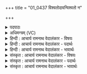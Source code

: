 +++
title = "01_0437 विश्वतोदावन्विश्वतो न"

+++
<details><summary>पदपाठः</summary>

वि꣡श्व꣢꣯तोदावन्। वि꣡श्व꣢꣯तः। दा꣣वन्। विश्व꣡तः꣢। नः꣢। आ꣢। भ꣣र। य꣢म्। त्वा꣣। श꣡वि꣢꣯ष्ठम्। ई꣡म꣢꣯हे। ४३७।
</details>

<details><summary>अधिमन्त्रम् (VC)</summary>

- इन्द्रः
- त्रसदस्युः
- द्विपदा विराट् पङ्क्तिः
- पञ्चमः
- ऐन्द्रं काण्डम्
</details>

<details><summary>हिन्दी : आचार्य रामनाथ वेदालंकार - विषयः</summary>

प्रथम मन्त्र में इन्द्र से धनादि की याचना की गयी है।
</details>

<details><summary>हिन्दी : आचार्य रामनाथ वेदालंकार - पदार्थः</summary>

पदार्थान्वय -  हे (विश्वतोदावन्) सब ओर दान करनेवाले परमात्मन् वा राजन् ! आप (विश्वतः) सब ओर से (नः) हमारे लिए (आ भर) विद्या, धन, बल आदि लाइए, (यम्) जिन (शविष्ठम्) बलिष्ठ (त्वा) आपसे, हम (ईमहे) याचना कर रहे हैं ॥१॥ इस मन्त्र में अर्थ-श्लेष अलङ्कार, तथा ‘विश्वतो’ की आवृत्ति में लाटानुप्रास अलङ्कार है ॥१॥
</details>

<details><summary>हिन्दी : आचार्य रामनाथ वेदालंकार - भावार्थः</summary>

भावार्थ -  जैसे परमेश्वर हमारे लिए वेदज्ञान, आत्मबल, देहबल तथा सूर्य, वायु, पृथिवी, सुवर्ण आदि धन देता है, वैसे ही राजा भी राष्ट्र में निरक्षरों को विद्या, निर्बलों को बल और निर्धनों को धन प्रदान करे ॥१॥
</details>

<details><summary>संस्कृत : आचार्य रामनाथ वेदालंकार - विषयः</summary>

तत्राद्ये मन्त्रे इन्द्रो धनादिकं याच्यते।
</details>

<details><summary>संस्कृत : आचार्य रामनाथ वेदालंकार - पदार्थः</summary>

पदार्थान्वय -  हे (विश्वतोदावन्) सर्वतो दानकर्तः इन्द्र परमात्मन् राजन् वा ! विश्वतस्पूर्वाद् ददातेः ‘आतो मनिन्क्वनिब्वनिपश्च। अ० ३।२।७४’ इति वनिप् प्रत्ययः। त्वम् (विश्वतः) सर्वतः (नः) अस्मभ्यम्, (आ भर) विद्याधनबलादिकम् आहर, (यम् शविष्ठम्) बलिष्ठम् (त्वा) त्वाम्, वयम् (ईमहे) याचामहे। ईमहे इति याच्ञाकर्मसु पठितम्। निघं० ३।१९ ॥१॥ अत्र अर्थश्लेषः, ‘विश्वतो’ इत्यस्यावृत्तौ च लाटानुप्रासोऽलङ्कारः ॥१॥
</details>

<details><summary>संस्कृत : आचार्य रामनाथ वेदालंकार - भावार्थः</summary>

भावार्थ -  यथा परमेश्वरोऽस्मभ्यं वेदज्ञानम् आत्मबलं देहबलं सूर्यवायुपृथिवीहिरण्यादिकं धनं च प्रयच्छति तथैव नृपतिरपि राष्ट्रे निरक्षरेभ्यो विद्यां निर्बलेभ्यो बलं निर्धनेभ्यश्च धनं प्रदद्यात् ॥१॥
</details>